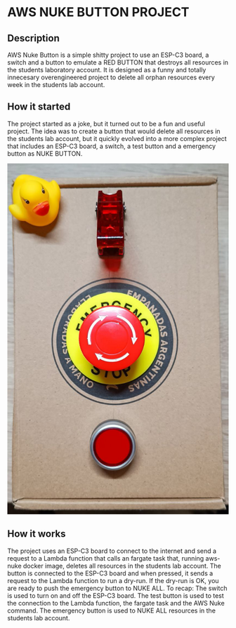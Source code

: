 # AWS NUKE BUTTON PROJECT

## Description

AWS Nuke Button is a simple shitty project to use an ESP-C3 board, a switch and a button to emulate a RED BUTTON that destroys all resources in the students laboratory account.
It is designed as a funny and totally innecesary overengineered project to delete all orphan resources every week in the students lab account.

## How it started

The project started as a joke, but it turned out to be a fun and useful project. The idea was to create a button that would delete all resources in the students lab account, but it quickly evolved into a more complex project that includes an ESP-C3 board, a switch, a test button and a emergency button as NUKE BUTTON.

![First prototype](images/NUKE-BUTTON-1ST-PROTOTYPE.jpg)

## How it works

The project uses an ESP-C3 board to connect to the internet and send a request to a Lambda function that calls an fargate task that, running aws-nuke docker image, deletes all resources in the students lab account. The button is connected to the ESP-C3 board and when pressed, it sends a request to the Lambda function to run a dry-run. If the dry-run is OK, you are ready to push the emergency button to NUKE ALL.
To recap:
The switch is used to turn on and off the ESP-C3 board.
The test button is used to test the connection to the Lambda function, the fargate task and the AWS Nuke command.
The emergency button is used to NUKE ALL resources in the students lab account.
